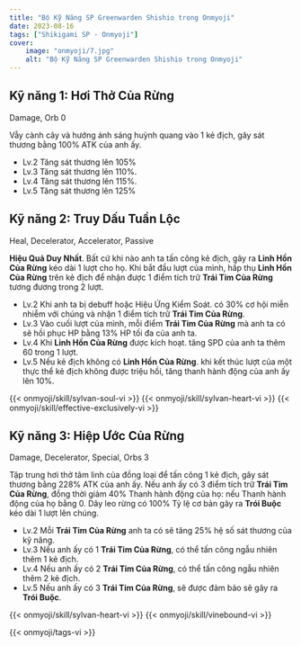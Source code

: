 ```yaml
---
title: "Bộ Kỹ Năng SP Greenwarden Shishio trong Onmyoji"
date: 2023-08-16  
tags: ["Shikigami SP - Onmyoji"]
cover:
    image: "onmyoji/7.jpg" 
    alt: "Bộ Kỹ Năng SP Greenwarden Shishio trong Onmyoji"  
---
```

 
## Kỹ năng 1: Hơi Thở Của Rừng
Damage, Orb 0

Vẫy cành cây và hướng ánh sáng huỳnh quang vào 1 kẻ địch, gây sát thương bằng 100% ATK của anh ấy.

- Lv.2 Tăng sát thương lên 105%
- Lv.3 Tăng sát thương lên 110%.
- Lv.4 Tăng sát thương lên 115%.
- Lv.5 Tăng sát thương lên 125%

## Kỹ năng 2: Truy Dấu Tuần Lộc
Heal, Decelerator, Accelerator, Passive

**Hiệu Quả Duy Nhất**. Bất cứ khi nào anh ta tấn công kẻ địch, gây ra **Linh Hồn Của Rừng** kéo dài 1 lượt cho họ. Khi bắt đầu lượt của mình, hấp thụ **Linh Hồn Của Rừng** trên kẻ địch để nhận được 1 điểm tích trữ **Trái Tim Của Rừng** tương đương trong 2 lượt. 

- Lv.2 Khi anh ta bị debuff hoặc Hiệu Ứng Kiểm Soát. có 30% cơ hội miễn nhiễm với chúng và nhận 1 điểm tích trữ **Trái Tim Của Rừng**. 
- Lv.3 Vào cuối lượt của mình, mỗi điểm **Trái Tim Của Rừng** mà anh ta có sẽ hồi phục HP bằng 13% HP tối đa của anh ta.
- Lv.4 Khi **Linh Hồn Của Rừng** được kích hoạt. tăng SPD của anh ta thêm 60 trong 1 lượt.
- Lv.5 Nếu kẻ địch không có **Linh Hồn Của Rừng**. khi kết thúc lượt của một thực thể kẻ địch không được triệu hồi, tăng thanh hành động của anh ấy lên 10%. 

{{< onmyoji/skill/sylvan-soul-vi  >}}
{{< onmyoji/skill/sylvan-heart-vi  >}}
{{< onmyoji/skill/effective-exclusively-vi  >}}

## Kỹ năng 3: Hiệp Ước Của Rừng
Damage, Decelerator, Special, Orbs 3

Tập trung hơi thở tâm linh của đồng loại để tấn công 1 kẻ địch, gây sát thương bằng 228% ATK của anh ấy. Nếu anh ấy có 3 điểm tích trữ **Trái Tim Của Rừng**, đồng thời giảm 40% Thanh hành động của họ: nếu Thanh hành động của họ bằng 0. Dây leo rừng có 100% Tỷ lệ cơ bản gây ra **Trói Buộc** kéo dài 1 lượt lên chúng.

- Lv.2 Mỗi **Trái Tim Của Rừng** anh ta có sẽ tăng 25% hệ số sát thương của kỹ năng.
- Lv.3 Nếu anh ấy có 1 **Trái Tim Của Rừng**, có thể tấn công ngẫu nhiên thêm 1 kẻ địch. 
- Lv.4 Nếu anh ấy có 2 **Trái Tim Của Rừng**, có thể tấn công ngẫu nhiên thêm 2 kẻ địch.
- Lv.5 Nếu anh ấy có 3 **Trái Tim Của Rừng**, sẽ được đảm bảo sẽ gây ra **Trói Buộc**.

{{< onmyoji/skill/sylvan-heart-vi  >}}
{{< onmyoji/skill/vinebound-vi  >}}

{{< onmyoji/tags-vi >}}
